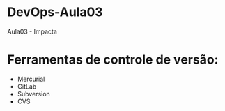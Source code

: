 # DevOps-Aula03
Aula03 - Impacta

# Ferramentas de controle de versão:
* Mercurial
* GitLab
* Subversion
* CVS

